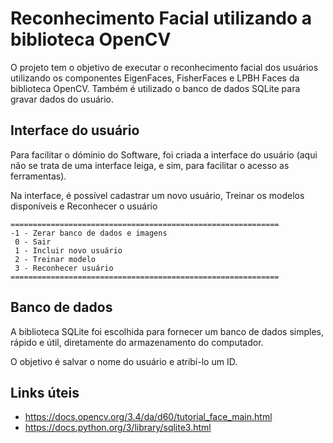 # Reconhecimento Facial utilizando a biblioteca OpenCV

O projeto tem o objetivo de executar o reconhecimento facial dos usuários utilizando os componentes EigenFaces, FisherFaces e LPBH Faces da biblioteca OpenCV. 
Também é utilizado o banco de dados SQLite para gravar dados do usuário.

## Interface do usuário

Para facilitar o dóminio do Software, foi criada a interface do usuário (aqui não se trata de uma interface leiga, e sim, para facilitar o acesso as ferramentas).

Na interface, é possível cadastrar um novo usuário, Treinar os modelos disponíveis e Reconhecer o usuário

```
============================================================
-1 - Zerar banco de dados e imagens
 0 - Sair
 1 - Incluir novo usuário
 2 - Treinar modelo
 3 - Reconhecer usuário
============================================================
```

## Banco de dados

A biblioteca SQLite foi escolhida para fornecer um banco de dados simples, rápido e útil, diretamente do armazenamento do computador. 

O objetivo é salvar o nome do usuário e atribí-lo um ID.

## Links úteis

- https://docs.opencv.org/3.4/da/d60/tutorial_face_main.html
- https://docs.python.org/3/library/sqlite3.html
